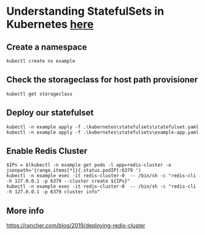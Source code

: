 # Understanding StatefulSets in Kubernetes [here](https://www.youtube.com/watch?v=zj6r_EEhv6s)

## Create a namespace

```
kubectl create ns example
```

## Check the storageclass for host path provisioner

```
kubectl get storageclass
```

## Deploy our statefulset

```
kubectl -n example apply -f .\kubernetes\statefulsets\statefulset.yaml
kubectl -n example apply -f .\kubernetes\statefulsets\example-app.yaml
```

## Enable Redis Cluster

```
$IPs = $(kubectl -n example get pods -l app=redis-cluster -o jsonpath='{range.items[*]}{.status.podIP}:6379 ')
kubectl -n example exec -it redis-cluster-0  -- /bin/sh -c "redis-cli -h 127.0.0.1 -p 6379 --cluster create ${IPs}"
kubectl -n example exec -it redis-cluster-0  -- /bin/sh -c "redis-cli -h 127.0.0.1 -p 6379 cluster info"
```

## More info

https://rancher.com/blog/2019/deploying-redis-cluster